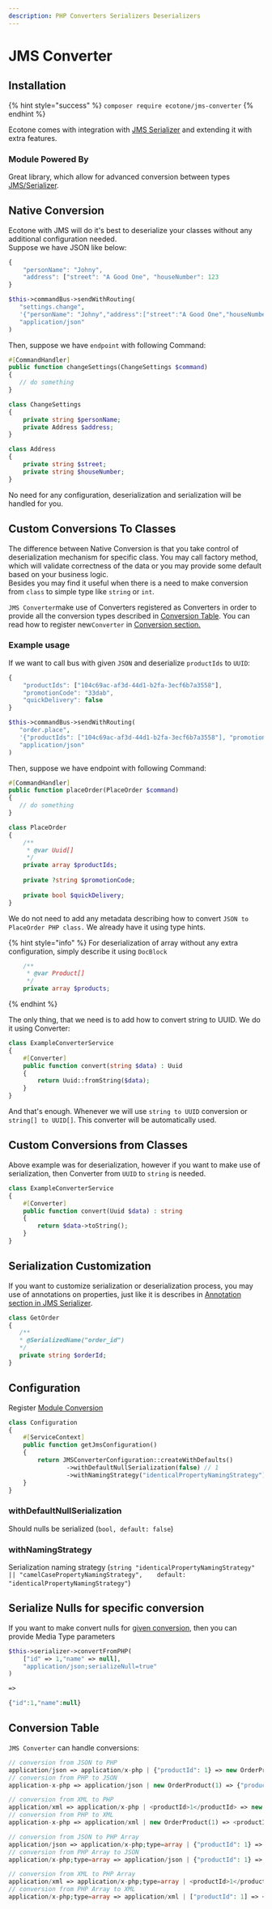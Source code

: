 ```yaml
---
description: PHP Converters Serializers Deserializers
---
```


# JMS Converter

## Installation

{% hint style="success" %}
`composer require ecotone/jms-converter`
{% endhint %}

Ecotone comes with integration with [JMS Serializer](https://jmsyst.com/libs/serializer) and extending it with extra features.

### Module Powered By

Great library, which allow for advanced conversion between types [JMS/Serializer](https://github.com/schmittjoh/serializer). 

## Native Conversion

Ecotone with JMS will do it's best to deserialize your classes without any additional configuration needed.  
Suppose we have JSON like below: 

```javascript
{
    "personName": "Johny",
    "address": ["street": "A Good One", "houseNumber": 123
}
```

```php
$this->commandBus->sendWithRouting(
   "settings.change", 
   '{"personName": "Johny","address":["street":"A Good One","houseNumber":123}',
   "application/json"
)

```

Then, suppose we have `endpoint` with following Command:

```php
#[CommandHandler]
public function changeSettings(ChangeSettings $command)
{
   // do something
}
```

```php
class ChangeSettings
{
    private string $personName;    
    private Address $address;
}

class Address
{
    private string $street;
    private string $houseNumber;
}
```

No need for any configuration, deserialization and serialization will be handled for you.

## Custom Conversions To Classes

The difference between Native Conversion is that you take control of deserialization mechanism for specific class. You may call factory method, which will validate correctness of the data or you may provide some default based on your business logic.   
Besides you may find it useful when there is a need to make conversion from `class` to simple type like `string` or `int`.

`JMS Converter`make use of Converters registered as Converters in order to provide all the conversion types described in [Conversion Table](jms-converter.md#conversion-table). You can read how to register new`Converter` in [Conversion section.](../messaging/conversion/conversion.md#conversions-on-php-level)

### Example usage

If we want to call bus with given `JSON` and deserialize `productIds` to `UUID`:

```javascript
{
    "productIds": ["104c69ac-af3d-44d1-b2fa-3ecf6b7a3558"], 
    "promotionCode": "33dab", 
    "quickDelivery": false
}
```

```php
$this->commandBus->sendWithRouting(
   "order.place",  
   '{"productIds": ["104c69ac-af3d-44d1-b2fa-3ecf6b7a3558"], "promotionCode": "33dab", "quickDelivery": false}',
   "application/json"
)
```

Then, suppose we have endpoint with following Command:

```php
#[CommandHandler]
public function placeOrder(PlaceOrder $command)
{
   // do something
}
```

```php
class PlaceOrder
{
    /**
     * @var Uuid[]
     */
    private array $productIds;
    
    private ?string $promotionCode;
    
    private bool $quickDelivery;
}
```

We do not need to add any metadata describing how to convert `JSON to PlaceOrder PHP class.` We already have it using type hints. 

{% hint style="info" %}
For deserialization of array without any extra configuration, simply describe it using `DocBlock`

```php
    /**
     * @var Product[]
     */
    private array $products;
```
{% endhint %}

The only thing, that we need is to add how to convert string to UUID. We do it using Converter:

```php
class ExampleConverterService
{
    #[Converter]
    public function convert(string $data) : Uuid
    {
        return Uuid::fromString($data);
    }
}
```

And that's enough. Whenever we will use `string to UUID` conversion or `string[] to UUID[]`. This converter will be automatically used. 

## Custom Conversions from Classes

Above example was for deserialization, however if you want to make use of serialization, then Converter from `UUID` to `string` is needed. 

```php
class ExampleConverterService
{
    #[Converter]
    public function convert(Uuid $data) : string
    {
        return $data->toString();
    }
}
```

## Serialization Customization

If you want to customize serialization or deserialization process, you may use of annotations on properties, just like it is describes in [Annotation section in JMS Serializer](https://jmsyst.com/libs/serializer/master/reference/annotations).

```php
class GetOrder
{
   /**
   * @SerializedName("order_id")
   */
   private string $orderId;
}
```

## Configuration

Register [Module Conversion](../messaging/service-application-configuration.md#module-configuration)

```php
class Configuration
{
    #[ServiceContext]
    public function getJmsConfiguration()
    {
        return JMSConverterConfiguration::createWithDefaults()
                ->withDefaultNullSerialization(false) // 1
                ->withNamingStrategy("identicalPropertyNamingStrategy"); // 2
    }
}
```

### withDefaultNullSerialization

Should nulls be serialized \(`bool, default: false`\)

### withNamingStrategy

Serialization naming strategy \(`string "identicalPropertyNamingStrategy" || "camelCasePropertyNamingStrategy",   
default: "identicalPropertyNamingStrategy"`\) 

## Serialize Nulls for specific conversion

If you want to make convert nulls for [given conversion](../messaging/conversion/conversion.md#serializer), then you can provide Media Type parameters 

```php
$this->serializer->convertFromPHP(
    ["id" => 1,"name" => null], 
    "application/json;serializeNull=true"
)

=>

{"id":1,"name":null}
```

## Conversion Table

  
`JMS Converter` can handle conversions:

```php
// conversion from JSON to PHP
application/json => application/x-php | {"productId": 1} => new OrderProduct(1)
// conversion from PHP to JSON
application-x-php => application/json | new OrderProduct(1) => {"productId": 1}

// conversion from XML to PHP
application/xml => application/x-php | <productId>1</productId> => new OrderProduct(1)
// conversion from PHP to XML
application-x-php => application/xml | new OrderProduct(1) => <productId>1</productId>

// conversion from JSON to PHP Array
application/json => application/x-php;type=array | {"productId": 1} => ["productId": 1]
// conversion from PHP Array to JSON
application/x-php;type=array => application/json | {"productId": 1} => ["productId": 1]

// conversion from XML to PHP Array
application/xml => application/x-php;type=array | <productId>1</productId> => ["productId": 1]
// conversion from PHP Array to XML
application/x-php;type=array => application/xml | ["productId": 1] => <productId>1</productId>
```

